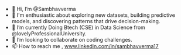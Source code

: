- 👋 Hi, I’m @Sambhavverma
- 👀 I'm enthusiastic about exploring new datasets, building predictive models, and discovering patterns that drive decision-making.
- 🌱 I’m currently Doing Btech (CSE) in Data Science from @lovelyProfessionalUniversity.
- 💞️ I’m looking to collaborate on coding challenges.
- 📫 How to reach me , www.linkedin.com/in/sambhavverma17
